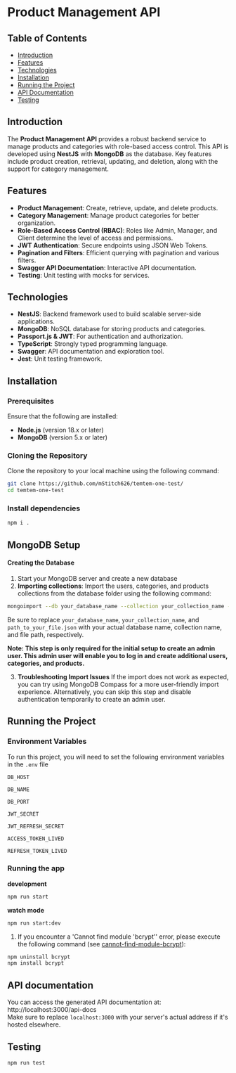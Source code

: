 # Product Management API

## Table of Contents
- [Introduction](#introduction)
- [Features](#features)
- [Technologies](#technologies)
- [Installation](#installation)
- [Running the Project](#running-the-project)
- [API Documentation](#api-documentation)
- [Testing](#testing)

## Introduction
The **Product Management API** provides a robust backend service to manage products and categories with role-based access control. This API is developed using **NestJS** with **MongoDB** as the database. Key features include product creation, retrieval, updating, and deletion, along with the support for category management.

## Features
- **Product Management**: Create, retrieve, update, and delete products.
- **Category Management**: Manage product categories for better organization.
- **Role-Based Access Control (RBAC)**: Roles like Admin, Manager, and Client determine the level of access and permissions.
- **JWT Authentication**: Secure endpoints using JSON Web Tokens.
- **Pagination and Filters**: Efficient querying with pagination and various filters.
- **Swagger API Documentation**: Interactive API documentation.
- **Testing**: Unit testing with mocks for services.

## Technologies
- **NestJS**: Backend framework used to build scalable server-side applications.
- **MongoDB**: NoSQL database for storing products and categories.
- **Passport.js & JWT**: For authentication and authorization.
- **TypeScript**: Strongly typed programming language.
- **Swagger**: API documentation and exploration tool.
- **Jest**: Unit testing framework.

## Installation

### Prerequisites
Ensure that the following are installed:
- **Node.js** (version 18.x or later)
- **MongoDB** (version 5.x or later)
### Cloning the Repository
Clone the repository to your local machine using the following command:
```bash
git clone https://github.com/mStitch626/temtem-one-test/
cd temtem-one-test
```
### Install dependencies
```bash
npm i .
```
## MongoDB Setup
#### **Creating the Database**
1. Start your MongoDB server and create a new database
2. **Importing collections**: 
Import the users, categories, and products collections from the database folder using the following command:
```bash
mongoimport --db your_database_name --collection your_collection_name --file path_to_your_file.json --jsonArray
```
Be sure to replace `your_database_name`, `your_collection_name`, and `path_to_your_file.json` with your actual database name, collection name, and file path, respectively.

  **Note: This step is only required for the initial setup to create an admin user. This admin user will enable you to log in and create additional users, categories, and products.**

3. **Troubleshooting Import Issues**
If the import does not work as expected, you can try using MongoDB Compass for a more user-friendly import experience. Alternatively, you can skip this step and disable authentication temporarily to create an admin user.

## Running the Project
### Environment Variables
To run this project, you will need to set the following environment variables in the `.env` file

`DB_HOST`

`DB_NAME`

`DB_PORT`

`JWT_SECRET`

`JWT_REFRESH_SECRET`

`ACCESS_TOKEN_LIVED`

`REFRESH_TOKEN_LIVED`

### Running the app
**development**
```bash
npm run start
```
**watch mode**
```bash
npm run start:dev
```

1. If you encounter a 'Cannot find module 'bcrypt'' error, please execute the following command (see [cannot-find-module-bcrypt](https://stackoverflow.com/questions/34546272/cannot-find-module-bcrypt)):
```bash
npm uninstall bcrypt
npm install bcrypt
```

## API documentation
You can access the generated API documentation at:
http://localhost:3000/api-docs
<br>
Make sure to replace `localhost:3000` with your server's actual address if it's hosted elsewhere.

## Testing
```bash
npm run test
```
